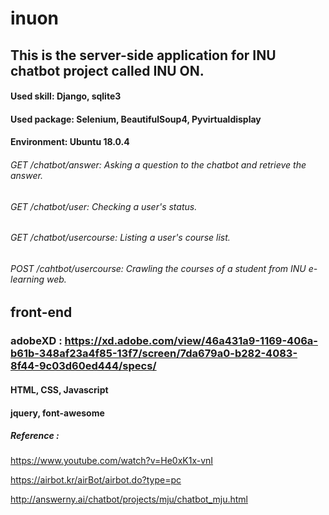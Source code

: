 # inuon
## This is the server-side application for INU chatbot project called INU ON.
#### Used skill: Django, sqlite3
#### Used package: Selenium, BeautifulSoup4, Pyvirtualdisplay
#### Environment: Ubuntu 18.0.4

###### GET /chatbot/answer: Asking a question to the chatbot and retrieve the answer.
###### GET /chatbot/user: Checking a user's status.
###### GET /chatbot/usercourse: Listing a user's course list.
###### POST /cahtbot/usercourse: Crawling the courses of a student from INU e-learning web.

## front-end
### adobeXD : https://xd.adobe.com/view/46a431a9-1169-406a-b61b-348af23a4f85-13f7/screen/7da679a0-b282-4083-8f44-9c03d60ed444/specs/
#### HTML, CSS, Javascript
#### jquery, font-awesome
##### Reference : 
https://www.youtube.com/watch?v=He0xK1x-vnI

https://airbot.kr/airBot/airbot.do?type=pc

http://answerny.ai/chatbot/projects/mju/chatbot_mju.html


